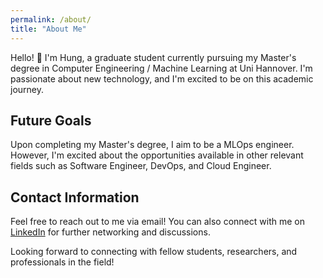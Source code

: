 ```yaml
---
permalink: /about/
title: "About Me"
---
```


Hello! 👋 I'm Hung, a graduate student currently pursuing my Master's degree in Computer Engineering / Machine Learning at Uni Hannover. I'm passionate about new technology, and I'm excited to be on this academic journey.

## Future Goals

Upon completing my Master's degree, I aim to be a MLOps engineer. However, I'm excited about the opportunities available in other relevant fields such as Software Engineer, DevOps, and Cloud Engineer.

## Contact Information

Feel free to reach out to me via email! You can also connect with me on [LinkedIn](https://www.linkedin.com/in/hungdodang/) for further networking and discussions.

Looking forward to connecting with fellow students, researchers, and professionals in the field!

